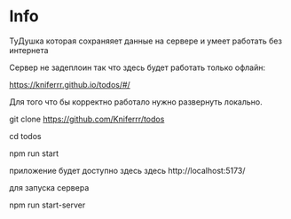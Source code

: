 # Info

ТуДушка которая сохраняяет данные на сервере и умеет работать без интернета

Сервер не задеплоин так что здесь будет работать только офлайн:

https://kniferrr.github.io/todos/#/

Для того что бы корректно работало нужно развернуть локально.

git clone https://github.com/Kniferrr/todos

cd todos

npm run start

приложение будет доступно здесь здесь http://localhost:5173/

для запуска сервера

npm run start-server



